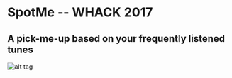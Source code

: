 # SpotMe -- WHACK 2017
## A pick-me-up based on your frequently listened tunes
![alt tag](https://68.media.tumblr.com/ce7e078c7fbc11eab5e2487e1214f1c4/tumblr_ohil93qCyH1uo6xyzo1_540.jpg)



